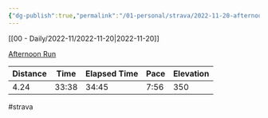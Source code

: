 ```yaml
---
{"dg-publish":true,"permalink":"/01-personal/strava/2022-11-20-afternoon-run/"}
---
```



[[00 - Daily/2022-11/2022-11-20\|2022-11-20]]

[Afternoon Run](https://www.strava.com/activities/8146689013)

| Distance | Time  | Elapsed Time | Pace | Elevation |
| -------- | ----- | ------------ | ---- | --------- |
| 4.24     | 33:38 | 34:45        | 7:56 | 350       |




#strava
